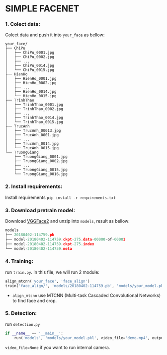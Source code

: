 # SIMPLE FACENET

### 1. Colect data:
Colect data and push it into ```your_face``` as bellow:
```buildoutcfg
your_face/
├── ChiPu
│   ├── ChiPu_0001.jpg
│   ├── ChiPu_0002.jpg
│   ├── ...
│   ├── ChiPu_0014.jpg
│   └── ChiPu_0015.jpg
├── HienHo
│   ├── HienHo_0001.jpg
│   ├── HienHo_0002.jpg
│   ├── ...
│   ├── HienHo_0014.jpg
│   └── HienHo_0015.jpg
├── TrinhThao
│   ├── TrinhThao_0001.jpg
│   ├── TrinhThao_0002.jpg
│   ├── ...
│   ├── TrinhThao_0014.jpg
│   └── TrinhThao_0015.jpg
├── TrucAnh
│   ├── TrucAnh_00013.jpg
│   ├── TrucAnh_0001.jpg
│   ├── ...
│   ├── TrucAnh_0014.jpg
│   └── TrucAnh_0015.jpg
└── TruongGiang
    ├── TruongGiang_0001.jpg
    ├── TruongGiang_0002.jpg
    ├── ...
    ├── TruongGiang_0015.jpg
    └── TruongGiang_0016.jpg
```

### 2. Install requirements:
Install requirements ```pip install -r requirements.txt```

### 3. Download pretrain model:
Download [VGGFace2](https://drive.google.com/open?id=1EXPBSXwTaqrSC0OhUdXNmKSh9qJUQ55-) and unzip into ```models```, result as bellow:
```python
models
├── 20180402-114759.pb
├── model-20180402-114759.ckpt-275.data-00000-of-00001
├── model-20180402-114759.ckpt-275.index
└── model-20180402-114759.meta

```

### 4. Training:
run ```train.py```. In this file, we will run 2 module:<br>
```python
align_mtcnn('your_face', 'face_align')
train('face_align/', 'models/20180402-114759.pb', 'models/your_model.pkl')
```
- ```align_mtcnn``` use MTCNN (Multi-task Cascaded Convolutional Networks) to find face and crop.

### 5. Detection:
run ```detection.py```
```python
if __name__ == '__main__':
    run('models', 'models/your_model.pkl', video_file='demo.mp4', output_file='demo.avi')
```

```video_file=None``` if you want to run internal camera.
